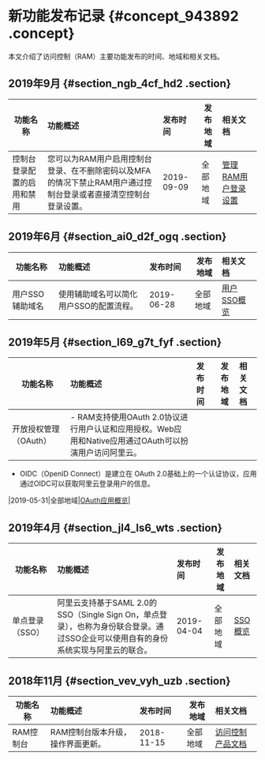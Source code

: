 # 新功能发布记录 {#concept_943892 .concept}

本文介绍了访问控制（RAM）主要功能发布的时间、地域和相关文档。

## 2019年9月 {#section_ngb_4cf_hd2 .section}

|功能名称|功能概述|发布时间|发布地域|相关文档|
|----|:---|:---|----|:---|
|控制台登录配置的启用和禁用|您可以为RAM用户启用控制台登录、在不删除密码以及MFA的情况下禁止RAM用户通过控制台登录或者直接清空控制台登录设置。|2019-09-09|全部地域|[管理RAM用户登录设置](../../../../cn.zh-CN/安全设置/基本安全设置/修改RAM用户登录设置.md#)|

## 2019年6月 {#section_ai0_d2f_ogq .section}

|功能名称|功能概述|发布时间|发布地域|相关文档|
|----|:---|:---|----|:---|
|用户SSO辅助域名|使用辅助域名可以简化用户SSO的配置流程。|2019-06-28|全部地域|[用户SSO概览](../../../../cn.zh-CN/单点登录管理（SSO）/用户SSO/进行用户SSO.md#)|

## 2019年5月 {#section_l69_g7t_fyf .section}

|功能名称|功能概述|发布时间|发布地域|相关文档|
|----|:---|:---|----|:---|
|开放授权管理（OAuth）| -   RAM支持使用OAuth 2.0协议进行用户认证和应用授权。Web应用和Native应用通过OAuth可以扮演用户访问阿里云。
-   OIDC（OpenID Connect）是建立在 OAuth 2.0基础上的一个认证协议，应用通过OIDC可以获取阿里云登录用户的信息。

 |2019-05-31|全部地域|[OAuth应用概览](../../../../cn.zh-CN/开放授权管理（OAuth）/OAuth应用概览.md#)|

## 2019年4月 {#section_jl4_ls6_wts .section}

|功能名称|功能概述|发布时间|发布地域|相关文档|
|----|:---|:---|----|:---|
|单点登录（SSO）|阿里云支持基于SAML 2.0的SSO（Single Sign On，单点登录），也称为身份联合登录。通过SSO企业可以使用自有的身份系统实现与阿里云的联合。|2019-04-04|全部地域|[SSO概览](../../../../cn.zh-CN/单点登录管理（SSO）/SSO概览.md#)|

## 2018年11月 {#section_vev_vyh_uzb .section}

|功能名称|功能概述|发布时间|发布地域|相关文档|
|----|:---|:---|----|:---|
|RAM控制台|RAM控制台版本升级，操作界面更新。|2018-11-15|全部地域|[访问控制产品文档](https://help.aliyun.com/product/28625.html)|

